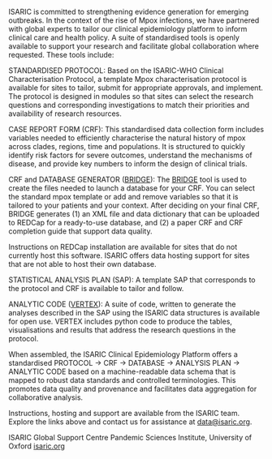 ISARIC is committed to strengthening evidence generation for emerging outbreaks. In the context of the rise of Mpox infections, we have partnered with global experts to tailor our clinical epidemiology platform to inform clinical care and health policy. A suite of standardised tools is openly available to support your research and facilitate global collaboration where requested. These tools include: 
 
STANDARDISED PROTOCOL: Based on the ISARIC-WHO Clinical Characterisation Protocol, a template Mpox characterisation protocol is available for sites to tailor, submit for appropriate approvals, and implement. The protocol is designed in modules so that sites can select the research questions and corresponding investigations to match their priorities and availability of research resources.  
 
CASE REPORT FORM (CRF): This standardised data collection form includes variables needed to efficiently characterise the natural history of mpox across clades, regions, time and populations. It is structured to quickly identify risk factors for severe outcomes, understand the mechanisms of disease, and provide key numbers to inform the design of clinical trials.  
 
CRF and DATABASE GENERATOR ([BRIDGE](https://isaricresearch.github.io/Training/bridge_starting.html)): The [BRIDGE](https://isaric-bridge.replit.app/) tool is used to create the files needed to launch a database for your CRF. You can select the standard mpox template or add and remove variables so that it is tailored to your patients and your context. After deciding on your final CRF, BRIDGE generates (1) an XML file and data dictionary that can be uploaded to REDCap for a ready-to-use database, and (2) a paper CRF and CRF completion guide that support data quality.  
 
Instructions on REDCap installation are available for sites that do not currently host this software. ISARIC offers data hosting support for sites that are not able to host their own database. 
 
STATISTICAL ANALYSIS PLAN (SAP): A template SAP that corresponds to the protocol and CRF is available to tailor and follow. 
 
ANALYTIC CODE ([VERTEX](https://isaricresearch.github.io/Training/insight_panel.html)): A suite of code, written to generate the analyses described in the SAP using the ISARIC data structures is available for open use. VERTEX includes python code to produce the tables, visualisations and results that address the research questions in the protocol.   

When assembled, the ISARIC Clinical Epidemiology Platform offers a standardised PROTOCOL → CRF → DATABASE → ANALYSIS PLAN → ANALYTIC CODE based on a machine-readable data schema that is mapped to robust data standards and controlled terminologies. This promotes data quality and provenance and facilitates data aggregation for collaborative analysis. 

Instructions, hosting and support are available from the ISARIC team. Explore the links above and contact us for assistance at data@isaric.org.   

ISARIC Global Support Centre 
Pandemic Sciences Institute, University of Oxford 
[isaric.org](https://isaric.org)
